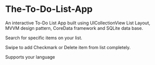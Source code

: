 # The-To-Do-List-App

An interactive To-Do List App built using UICollectionView List Layout, MVVM design pattern, CoreData framework and SQLite data base.

Search for specific items on your list.

Swipe to add Checkmark or Delete item from list completely.

Supports your language
